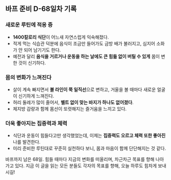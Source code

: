 <p><img alt="" src="https://velog.velcdn.com/images/tonyhan18/post/33a4e332-e8f6-4fe4-be64-757ab55f212f/image.png" />
<img alt="" src="https://velog.velcdn.com/images/tonyhan18/post/1a781817-63c5-4b38-bd3e-91491862c3e9/image.jpg" />
<img alt="" src="https://velog.velcdn.com/images/tonyhan18/post/fe4cb024-2895-4ef2-af30-98bd1f2265e6/image.jpg" />
<img alt="" src="https://velog.velcdn.com/images/tonyhan18/post/17809319-2ab3-461c-a147-bea8a74a1036/image.jpg" />
<img alt="" src="https://velog.velcdn.com/images/tonyhan18/post/ef97f059-f2a9-47df-bfc1-97bf9e723f54/image.jpg" /></p>
<h2 id="바프-준비-d-68일차-기록">바프 준비 D-68일차 기록</h2>
<h3 id="새로운-루틴에-적응-중">새로운 루틴에 적응 중</h3>
<ul>
<li><strong>1400칼로리 식단</strong>이 어느새 자연스럽게 익숙해졌다.</li>
<li>적게 먹는 식습관 덕분에 음식이 조금만 들어가도 금방 배가 불러지고, 심지어 소화가 안 되어 남기기도 한다.</li>
<li>예전과 달리 <strong>음식을 거르거나 운동을 하는 날에도 큰 힘듦 없이 버틸 수 있게</strong> 몸이 변한 것이 신기하다.</li>
</ul>
<h3 id="몸의-변화가-느껴진다">몸의 변화가 느껴진다</h3>
<ul>
<li>살이 계속 빠지면서 <strong>볼 라인이 쭉 일직선</strong>으로 변하고, 거울을 볼 때마다 새로운 얼굴이 신기하게 느껴진다.</li>
<li>허리 둘레가 많이 줄어서, <strong>벨트 없이 맞는 바지가 하나도 없어졌다</strong>.</li>
<li>체지방 감량과 함께 몸선이 또렷해지는 즐거움을 느끼고 있다.</li>
</ul>
<h3 id="더욱-좋아지는-집중력과-체력">더욱 좋아지는 집중력과 체력</h3>
<ul>
<li>식단과 운동이 힘들다고만 생각했었는데, 이제는 <strong>집중력도 오르고 체력 또한 좋아진</strong> 나를 발견한다.</li>
<li>미리 준비한 루틴대로 꾸준히 실천하다 보니, 몸과 마음이 함께 단단해지는 것 같다.</li>
</ul>
<p>바프까지 남은 68일. 힘들 때마다 지금의 변화를 떠올리며, 차근차근 목표를 향해 나아가고 있다. 지금 이 글을 읽는 모든 분들도 각자의 목표를 향해, 오늘 하루도 힘차게 보내시길!</p>